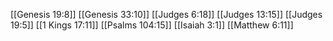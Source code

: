 [[Genesis 19:8]]
[[Genesis 33:10]]
[[Judges 6:18]]
[[Judges 13:15]]
[[Judges 19:5]]
[[1 Kings 17:11]]
[[Psalms 104:15]]
[[Isaiah 3:1]]
[[Matthew 6:11]]
